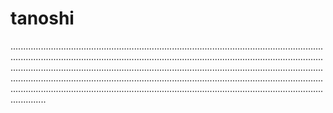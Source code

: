 # tanoshi

..........................................................................................................................................................................................................................................................................................................................................................................................................................................................................................................................................................................................................................................................